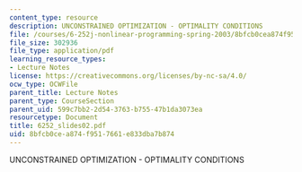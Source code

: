```yaml
---
content_type: resource
description: UNCONSTRAINED OPTIMIZATION - OPTIMALITY CONDITIONS
file: /courses/6-252j-nonlinear-programming-spring-2003/8bfcb0cea874f9517661e833dba7b874_6252_slides02.pdf
file_size: 302936
file_type: application/pdf
learning_resource_types:
- Lecture Notes
license: https://creativecommons.org/licenses/by-nc-sa/4.0/
ocw_type: OCWFile
parent_title: Lecture Notes
parent_type: CourseSection
parent_uid: 599c7bb2-2d54-3763-b755-47b1da3073ea
resourcetype: Document
title: 6252_slides02.pdf
uid: 8bfcb0ce-a874-f951-7661-e833dba7b874
---
```

UNCONSTRAINED OPTIMIZATION - OPTIMALITY CONDITIONS